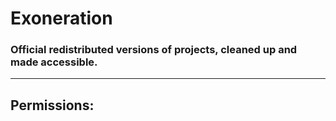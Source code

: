 # Exoneration
### Official redistributed versions of projects, cleaned up and made accessible.

---

## Permissions:

